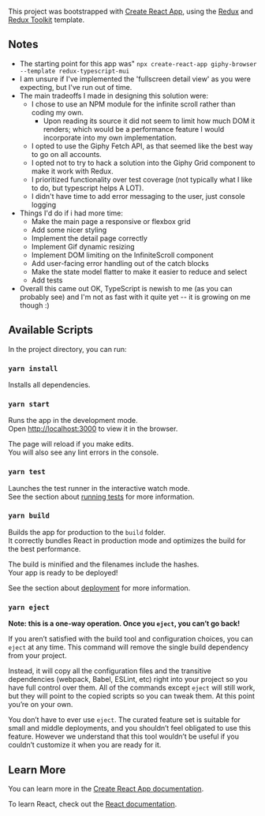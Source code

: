 This project was bootstrapped with [Create React App](https://github.com/facebook/create-react-app), using the [Redux](https://redux.js.org/) and [Redux Toolkit](https://redux-toolkit.js.org/) template.

## Notes

- The starting point for this app was" `npx create-react-app giphy-browser --template redux-typescript-mui`
- I am unsure if I've implemented the 'fullscreen detail view' as you were expecting, but I've run out of time.
- The main tradeoffs I made in designing this solution were:
  - I chose to use an NPM module for the infinite scroll rather than coding my own.
    - Upon reading its source it did not seem to limit how much DOM it renders; which would be a performance feature I would incorporate into my own implementation.
  - I opted to use the Giphy Fetch API, as that seemed like the best way to go on all accounts.
  - I opted not to try to hack a solution into the Giphy Grid component to make it work with Redux.
  - I prioritized functionality over test coverage (not typically what I like to do, but typescript helps A LOT).
  - I didn't have time to add error messaging to the user, just console logging
- Things I'd do if i had more time:
  - Make the main page a responsive or flexbox grid
  - Add some nicer styling
  - Implement the detail page correctly
  - Implement Gif dynamic resizing
  - Implement DOM limiting on the InfiniteScroll component
  - Add user-facing error handling out of the catch blocks
  - Make the state model flatter to make it easier to reduce and select
  - Add tests
- Overall this came out OK, TypeScript is newish to me (as you can probably see) and I'm not as fast with it quite yet -- it is growing on me though :)

## Available Scripts

In the project directory, you can run:

### `yarn install`

Installs all dependencies.

### `yarn start`

Runs the app in the development mode.<br />
Open [http://localhost:3000](http://localhost:3000) to view it in the browser.

The page will reload if you make edits.<br />
You will also see any lint errors in the console.

### `yarn test`

Launches the test runner in the interactive watch mode.<br />
See the section about [running tests](https://facebook.github.io/create-react-app/docs/running-tests) for more information.

### `yarn build`

Builds the app for production to the `build` folder.<br />
It correctly bundles React in production mode and optimizes the build for the best performance.

The build is minified and the filenames include the hashes.<br />
Your app is ready to be deployed!

See the section about [deployment](https://facebook.github.io/create-react-app/docs/deployment) for more information.

### `yarn eject`

**Note: this is a one-way operation. Once you `eject`, you can’t go back!**

If you aren’t satisfied with the build tool and configuration choices, you can `eject` at any time. This command will remove the single build dependency from your project.

Instead, it will copy all the configuration files and the transitive dependencies (webpack, Babel, ESLint, etc) right into your project so you have full control over them. All of the commands except `eject` will still work, but they will point to the copied scripts so you can tweak them. At this point you’re on your own.

You don’t have to ever use `eject`. The curated feature set is suitable for small and middle deployments, and you shouldn’t feel obligated to use this feature. However we understand that this tool wouldn’t be useful if you couldn’t customize it when you are ready for it.

## Learn More

You can learn more in the [Create React App documentation](https://facebook.github.io/create-react-app/docs/getting-started).

To learn React, check out the [React documentation](https://reactjs.org/).
